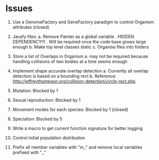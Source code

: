 # Issues

1. Use a GenomeFactory and GeneFactory paradigm to control Organism attributes (closed)

2. Javafy files: 
    a. Remove Painter as a global variable 
        . HIDDEN DEPENDENCY!!!
        . Will be required once the code base grows large enough
    b. Make top level classes static
    c. Organise files into folders

3. Store a list of Overlaps in Organism
    a. may not be required because handling collisions of two bodies at a time seems enough

4. Implement shape accurate overlap detection
    a. Currently all overlap detection is based on a bounding rect
    b. Reference: http://jeffreythompson.org/collision-detection/circle-rect.php

5. Mutation: Blocked by 1

6. Sexual reproduction: Blocked by 1

7. Movement modes for each species: Blocked by 1 (closed)

8. Speciation: Blocked by 5

9. Write a macro to get current function signature for better logging

10. Control initial population distribution

11. Prefix all member variables with "m_" and remove local variables prefixed with "_"
